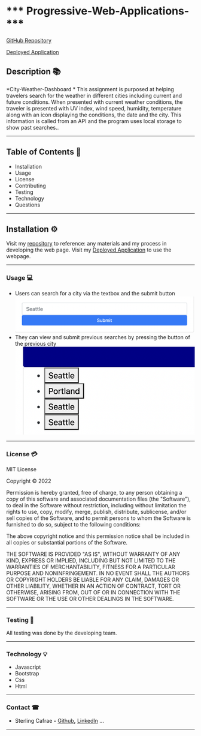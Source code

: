 # *** Progressive-Web-Applications- ***
[GitHub Repository](https://github.com/scarfrae/City-Weather-Dashboard)

[Deployed Application](https://scarfrae.github.io/City-Weather-Dashboard/)

<!-- deployed application -->
## **Description** 📚

*City-Weather-Dashboard * This assignment is purposed at helping travelers search for the weather in different cities including current and future conditions. When presented with current weather conditions, the traveler is presented with UV index, wind speed, humidity, temperature along with an icon displaying the conditions, the date and the city. This information is called from an API and the program uses local storage to show past searches..
<hr>

## **Table of Contents** 📄

* Installation
* Usage
* License
* Contributing
* Testing
* Technology
* Questions

---

## **Installation** ⚙️

Visit my [repository](https://github.com/scarfrae/City-Weather-Dashboard) to reference: any materials and my process in developing the web page. Visit my [Deployed Application](https://scarfrae.github.io/City-Weather-Dashboard/) to use the webpage.
<hr>

### **Usage** 💻
* Users can search for a city via the textbox and the submit button
![Screenshot of Search for City](./assets/images/SearchCity.png)
* They can view and submit previous searches by pressing the button of the previous city 
![Screenshot of Local History Button](./assets/images/LocalHistoryButtons.png)

<hr>

### **License** 💳

MIT License

Copyright © 2022

Permission is hereby granted, free of charge, to any person obtaining a copy of this software and associated documentation files (the "Software"), to deal in the Software without restriction, including without limitation the rights to use, copy, modify, merge, publish, distribute, sublicense, and/or sell copies of the Software, and to permit persons to whom the Software is furnished to do so, subject to the following conditions:

The above copyright notice and this permission notice shall be included in all copies or substantial portions of the Software.

THE SOFTWARE IS PROVIDED "AS IS", WITHOUT WARRANTY OF ANY KIND, EXPRESS OR IMPLIED, INCLUDING BUT NOT LIMITED TO THE WARRANTIES OF MERCHANTABILITY, FITNESS FOR A PARTICULAR PURPOSE AND NONINFRINGEMENT. IN NO EVENT SHALL THE AUTHORS OR COPYRIGHT HOLDERS BE LIABLE FOR ANY CLAIM, DAMAGES OR OTHER LIABILITY, WHETHER IN AN ACTION OF CONTRACT, TORT OR OTHERWISE, ARISING FROM, OUT OF OR IN CONNECTION WITH THE SOFTWARE OR THE USE OR OTHER DEALINGS IN THE SOFTWARE.
<hr>

### **Testing** 📝
All testing was done by the developing team.
<hr>

### **Technology** 💡
* Javascript
* Bootstrap
* Css
* Html 


<hr>

### **Contact** ☎
* Sterling Cafrae **-** [Github](https://github.com/scarfrae)**,** [LinkedIn](https://www.linkedin.com/in/sterling-carfrae-a2a8151a5/)
...
***

